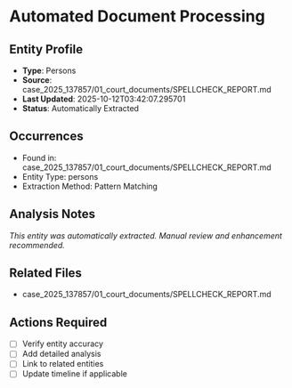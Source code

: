 # Automated Document Processing

## Entity Profile
- **Type**: Persons
- **Source**: case_2025_137857/01_court_documents/SPELLCHECK_REPORT.md
- **Last Updated**: 2025-10-12T03:42:07.295701
- **Status**: Automatically Extracted

## Occurrences
- Found in: case_2025_137857/01_court_documents/SPELLCHECK_REPORT.md
- Entity Type: persons
- Extraction Method: Pattern Matching

## Analysis Notes
*This entity was automatically extracted. Manual review and enhancement recommended.*

## Related Files
- case_2025_137857/01_court_documents/SPELLCHECK_REPORT.md

## Actions Required
- [ ] Verify entity accuracy
- [ ] Add detailed analysis
- [ ] Link to related entities
- [ ] Update timeline if applicable

